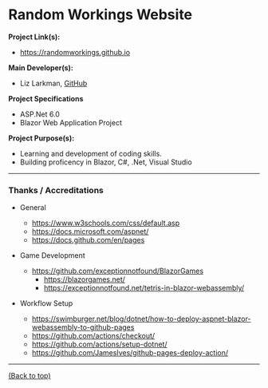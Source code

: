 # Random Workings Website

**Project Link(s):**
- https://randomworkings.github.io

**Main Developer(s):**
- Liz Larkman, [GitHub](https://github.com/RandomWorkings)

**Project Specifications**
- ASP.Net 6.0
- Blazor Web Application Project

**Project Purpose(s):**
- Learning and development of coding skills.
- Building proficency in Blazor, C#, .Net, Visual Studio

---
### Thanks / Accreditations

- General
  - https://www.w3schools.com/css/default.asp
  - https://docs.microsoft.com/aspnet/
  - https://docs.github.com/en/pages

- Game Development
  - https://github.com/exceptionnotfound/BlazorGames
    - https://blazorgames.net/
	- https://exceptionnotfound.net/tetris-in-blazor-webassembly/

- Workflow Setup
  - https://swimburger.net/blog/dotnet/how-to-deploy-aspnet-blazor-webassembly-to-github-pages
  - https://github.com/actions/checkout/
  - https://github.com/actions/setup-dotnet/
  - https://github.com/JamesIves/github-pages-deploy-action/

---
[(Back to top)](README.md)
